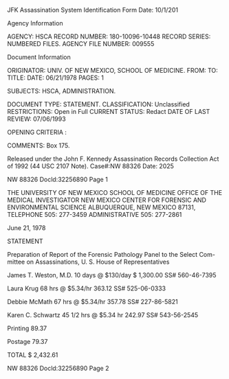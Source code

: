 JFK Assassination System
Identification Form
Date: 10/1/201

Agency Information

AGENCY: HSCA
RECORD NUMBER: 180-10096-10448
RECORD SERIES: NUMBERED FILES.
AGENCY FILE NUMBER: 009555

Document Information

ORIGINATOR: UNIV. OF NEW MEXICO, SCHOOL OF MEDICINE.
FROM:
TO:
TITLE:
DATE: 06/21/1978
PAGES: 1

SUBJECTS: HSCA, ADMINISTRATION.

DOCUMENT TYPE: STATEMENT.
CLASSIFICATION: Unclassified
RESTRICTIONS: Open in Full
CURRENT STATUS: Redact
DATE OF LAST REVIEW: 07/06/1993

OPENING CRITERIA :

COMMENTS: Box 175.

Released under the John F. Kennedy
Assassination Records Collection Act of
1992 (44 USC 2107 Note). Case#:NW
88326 Date: 2025

NW 88326 Docld:32256890 Page 1

THE UNIVERSITY OF NEW MEXICO 	SCHOOL OF MEDICINE
OFFICE OF THE MEDICAL INVESTIGATOR
NEW MEXICO CENTER FOR FORENSIC AND ENVIRONMENTAL SCIENCE
ALBUQUERQUE, NEW MEXICO 87131, TELEPHONE 505: 277-3459
ADMINISTRATIVE 505: 277-2861

June 21, 1978

STATEMENT

Preparation of Report of the Forensic Pathology Panel to the Select Com-
mittee on Assassinations, U. S. House of Representatives

James T. Weston, M.D.	10 days @ $130/day	$ 1,300.00
SS# 560-46-7395

Laura Krug	68 hrs @ $5.34/hr	363.12
SS# 525-06-0333

Debbie McMath	67 hrs @ $5.34/hr	357.78
SS# 227-86-5821

Karen C. Schwartz	45 1/2 hrs @ $5.34 hr	242.97
SS# 543-56-2545

Printing	89.37

Postage	79.37

TOTAL	$ 2,432.61

NW 88326 Docld:32256890 Page 2
